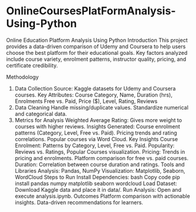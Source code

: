 # OnlineCoursesPlatFormAnalysis-Using-Python
Online Education Platform Analysis Using Python
Introduction
This project provides a data-driven comparison of Udemy and Coursera to help users choose the best platform for their educational goals. Key factors analyzed include course variety, enrolment patterns, instructor quality, pricing, and certificate credibility.

Methodology
1. Data Collection
Source: Kaggle datasets for Udemy and Coursera courses.
Key Attributes:
Course Category, Name, Duration (hrs), Enrolments
Free vs. Paid, Price ($), Level, Rating, Reviews
2. Data Cleaning
Handle missing/duplicate values.
Standardize numerical and categorical data.
3. Metrics for Analysis
Weighted Average Rating: Gives more weight to courses with higher reviews.
Insights Generated:
Course enrolment patterns (Category, Level, Free vs. Paid).
Pricing trends and rating correlations.
Popular courses via Word Cloud.
Key Insights
Course Enrolment:
Patterns by Category, Level, Free vs. Paid.
Popularity:
Reviews vs. Ratings, Popular Courses visualization.
Pricing:
Trends in pricing and enrolments.
Platform comparison for free vs. paid courses.
Duration:
Correlation between course duration and ratings.
Tools and Libraries
Analysis: Pandas, NumPy
Visualization: Matplotlib, Seaborn, WordCloud
Steps to Run
Install Dependencies:
bash
Copy code
pip install pandas numpy matplotlib seaborn wordcloud
Load Dataset: Download Kaggle data and place it in data/.
Run Analysis: Open and execute analysis.ipynb.
Outcomes
Platform comparison with actionable insights.
Data-driven recommendations for learners.

